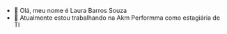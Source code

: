 - 👋 Olá, meu nome é Laura Barros Souza
- 🌱 Atualmente estou trabalhando na Akm Performma como estagiária de TI

<!---
LauraBSouzaAkm/LauraBSouzaAkm is a ✨ special ✨ repository because its `README.md` (this file) appears on your GitHub profile.
You can click the Preview link to take a look at your changes.
--->
